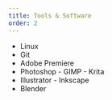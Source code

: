 ```yaml
---
title: Tools & Software
order: 2
---
```


- Linux
- Git
- Adobe Premiere
- Photoshop - GIMP - Krita
- Illustrator - Inkscape
- Blender